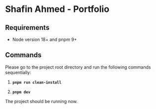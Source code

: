 # Shafin Ahmed - Portfolio

## Requirements
- Node version 18+ and pnpm 9+

## Commands

Please go to the project root directory and run the following commands sequentially:

1. **`pnpm run clean-install`**

2. **`pnpm dev`**

The project should be running now.
